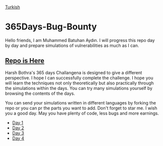 [Turkish](https://github.com/Batuhanaydnn/365Days-Bug-Bounty/blob/master/translations/BeniOku.md)

# 365Days-Bug-Bounty

Hello friends, I am Muhammed Batuhan Aydın. I will progress this repo day by day and prepare simulations of vulnerabilities as much as I can.

## [Repo is Here](https://github.com/harsh-bothra/learn365/tree/main)

Harsh Bothra's 365 days Challangena is designed to give a different perspective. I hope I can successfully complete the challenge. I hope you will learn the techniques not only theoretically but also practically through the simulations within the days. You can try many simulations yourself by browsing the contents of the days.

You can send your simulations written in different languages by forking the repo or you can pr the parts you want to add. Don't forget to star me. I wish you a good day. May you have plenty of code, less bugs and more earnings.

 - [Day 1](https://github.com/Batuhanaydnn/365Days-Bug-Bounty/blob/master/day1/day1.md)
 - [Day 2](https://github.com/Batuhanaydnn/365Days-Bug-Bounty/blob/master/day2/day2.md)
 - [Day 3](https://github.com/Batuhanaydnn/365Days-Bug-Bounty/blob/master/day3/day3.md)
 - [Day 4](https://github.com/Batuhanaydnn/365Days-Bug-Bounty/blob/master/day4/day4.md)